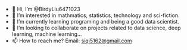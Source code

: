 - 👋 Hi, I’m @BirdyLiu6471023
- 👀 I’m interested in mathmatics, statistics, technology and sci-fiction.
- 🌱 I’m currently learning programing and being a good data scientist.
- 💞️ I’m looking to collaborate on projects related to data science, deep learning, machine learning...
- 📫 How to reach me? Email: siqi5162@gmail.com

<!---
BirdyLiu6471023 is a ✨ special ✨ repository for Birdy. Love U!
More Repos would be released if allowed... Thanks!
--->
